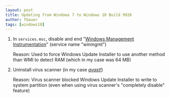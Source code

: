 ```yaml
---
layout: post
title: Updating from Windows 7 to Windows 10 Build 9926
author: fbauer
tags: [windows10]
---
```


1. In `services.msc`, disable and end "[Windows Management Instrumentation](https://msdn.microsoft.com/en-us/library/aa826517%28v=vs.85%29.aspx)" (service name "winmgmt")

	Reason: Used to force Windows Update Installer to use another method than WMI to detect RAM (which in my case was 64 MB)

2. Uninstall virus scanner (in my case _[avast!](https://www.avast.com/)_)

	Reason: Virus scanner blocked Windows Update Installer to write to system partition (even when using virus scanner's "completely disable" feature)
